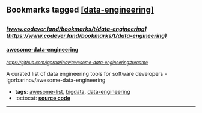 ## Bookmarks tagged [[data-engineering]](https://www.codever.land/search?q=[data-engineering])

_<sup><sup>[www.codever.land/bookmarks/t/data-engineering](https://www.codever.land/bookmarks/t/data-engineering)</sup></sup>_
---
#### [awesome-data-engineering](https://github.com/igorbarinov/awesome-data-engineering#readme)
_<sup>https://github.com/igorbarinov/awesome-data-engineering#readme</sup>_

A curated list of data engineering tools for software developers - igorbarinov/awesome-data-engineering
* **tags**: [awesome-list](../tagged/awesome-list.md), [bigdata](../tagged/bigdata.md), [data-engineering](../tagged/data-engineering.md)
* :octocat: **[source code](https://github.com/igorbarinov/awesome-data-engineering#readme)**
---
